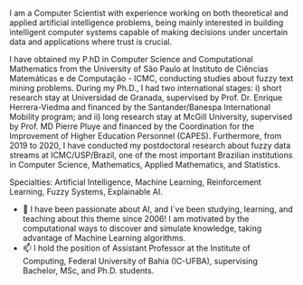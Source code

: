 I am a Computer Scientist with experience working on both theoretical and applied artificial intelligence problems, being mainly interested in building intelligent computer systems capable of making decisions under uncertain data and applications where trust is crucial.

I have obtained my P.hD in Computer Science and Computational Mathematics from the University of São Paulo at Instituto de Ciências Matemáticas e de Computação - ICMC, conducting studies about fuzzy text mining problems. During my Ph.D., I had two international stages: i) short research stay at Universidad de Granada, supervised by Prof. Dr. Enrique Herrera-Viedma and financed by the Santander/Banespa International Mobility program; and ii) long research stay at McGill University, supervised by Prof. MD Pierre Pluye and financed by the Coordination for the Improvement of Higher Education Personnel (CAPES). Furthermore, from 2019 to 2020, I have conducted my postdoctoral research about fuzzy data streams at ICMC/USP/Brazil, one of the most important Brazilian institutions in Computer Science, Mathematics, Applied Mathematics, and Statistics. 

Specialties: Artificial Intelligence, Machine Learning, Reinforcement Learning, Fuzzy Systems, Explainable AI.

- 👀 I have been passionate about AI, and I´ve been studying, learning, and teaching about this theme since 2006!  I am motivated by the computational ways to discover and simulate knowledge, taking advantage of Machine Learning algorithms.
- 📫 I hold the position of Assistant Professor at the Institute of Computing, Federal University of Bahia (IC-UFBA), supervising Bachelor, MSc, and Ph.D. students. 

<!---
tatianenogueira/tatianenogueira is a ✨ special ✨ repository because its `README.md` (this file) appears on your GitHub profile.
You can click the Preview link to take a look at your changes.
--->
